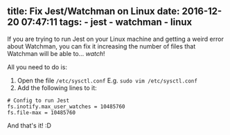 title: Fix Jest/Watchman on Linux
date: 2016-12-20 07:47:11
tags:
	- jest
	- watchman
	- linux
---

If you are trying to run Jest on your Linux machine and getting a weird error about Watchman, you can fix it increasing the number of files that Watchman will be able to... _watch_!

All you need to do is:

1. Open the file `/etc/sysctl.conf` E.g. `sudo vim /etc/sysctl.conf`
1. Add the following lines to it:
```
# Config to run Jest
fs.inotify.max_user_watches = 10485760
fs.file-max = 10485760
```

And that's it! :D